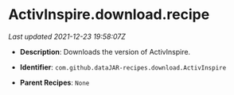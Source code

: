 # ActivInspire.download.recipe

_Last updated 2021-12-23 19:58:07Z_

- **Description**: Downloads the version of ActivInspire.

- **Identifier**: `com.github.dataJAR-recipes.download.ActivInspire`

- **Parent Recipes**: `None`